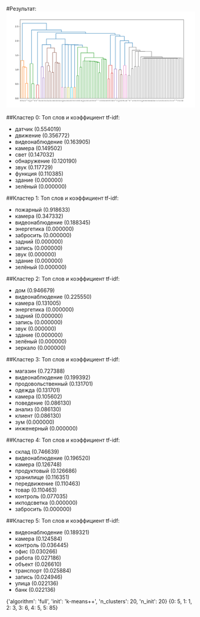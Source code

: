 #Результат:
![Image alt](https://github.com/KumaBar/testovoeML/blob/main/diagram.png)

##Кластер 0:
Топ слов и коэффициент tf-idf:
 - датчик (0.554019)
 - движение (0.356772)
 - видеонаблюдение (0.163905)
 - камера (0.149502)
 - свет (0.147032)
 - обнаружение (0.120190)
 - звук (0.117729)
 - функция (0.110385)
 - здание (0.000000)
 - зелёный (0.000000)

##Кластер 1:
Топ слов и коэффициент tf-idf:
- пожарный (0.918633)
- камера (0.347332)
- видеонаблюдение (0.188345)
- энергетика (0.000000)
- забросить (0.000000)
- задний (0.000000)
- запись (0.000000)
- звук (0.000000)
- здание (0.000000)
- зелёный (0.000000)

##Кластер 2:
Топ слов и коэффициент tf-idf:
- дом (0.946679)
- видеонаблюдение (0.225550)
- камера (0.131005)
- энергетика (0.000000)
- задний (0.000000)
- запись (0.000000)
- звук (0.000000)
- здание (0.000000)
- зелёный (0.000000)
- зеркало (0.000000)

##Кластер 3:
Топ слов и коэффициент tf-idf:
- магазин (0.727388)
- видеонаблюдение (0.199392)
- продовольственный (0.131701)
- одежда (0.131701)
- камера (0.105602)
- поведение (0.086130)
- анализ (0.086130)
- клиент (0.086130)
- зум (0.000000)
- инженерный (0.000000)

##Кластер 4:
Топ слов и коэффициент tf-idf:
- склад (0.746639)
- видеонаблюдение (0.196520)
- камера (0.126748)
- продуктовый (0.126686)
- хранилище (0.116351)
- передвижение (0.110463)
- товар (0.110463)
- контроль (0.077035)
- икподсветка (0.000000)
- забросить (0.000000)

##Кластер 5:
Топ слов и коэффициент tf-idf:
- видеонаблюдение (0.189321)
- камера (0.124584)
- контроль (0.036445)
- офис (0.030266)
- работа (0.027186)
- объект (0.026610)
- транспорт (0.025884)
- запись (0.024946)
- улица (0.022136)
- банк (0.022136)

{'algorithm': 'full', 'init': 'k-means++', 'n_clusters': 20, 'n_init': 20}
{0: 5, 1: 1, 2: 3, 3: 6, 4: 5, 5: 85}
